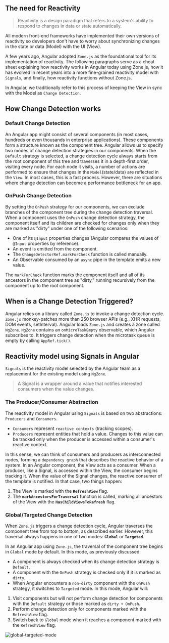 ## The need for Reactivity

> Reactivity is a design paradigm that refers to a system's ability to respond to changes in data or state automatically.

All modern front-end frameworks have implemented their own versions of reactivity so developers don't have to worry about synchronizing changes in the state or data (Model) with the UI (View).

A few years ago, Angular adopted `Zone.js` as the foundational tool for its implementation of reactivity. The following paragraphs serve as a cheat sheet explaining how reactivity works in Angular today using Zone.js, how it has evolved in recent years into a more fine-grained reactivity model with `Signals`, and finally, how reactivity functions without Zone.js.

In Angular, we traditionally refer to this process of keeping the View in sync with the Model as `Change Detection`.

## How Change Detection works

### Default Change Detection

An Angular app might consist of several components (in most cases, hundreds or even thousands in enterprise applications). These components form a structure known as the component tree. Angular allows us to specify two modes of change detection strategies in our components. When the `Default` strategy is selected, a change detection cycle always starts from the root component of this tree and traverses it in a depth-first order, visiting every node. For each node it visits, a number of actions are performed to ensure that changes in the `Model`(state/data) are reflected in the `View`. In most cases, this is a fast process. However, there are situations where change detection can become a performance bottleneck for an app.

### OnPush Change Detection

By setting the `OnPush` strategy for our components, we can exclude branches of the component tree during the change detection traversal. When a component uses the `OnPush` change detection strategy, the component itself and its children are checked for changes only when they are marked as "dirty" under one of the following scenarios:

- One of its `@Input` properties changes (Angular compares the values of `@Input` properties by reference).
- An event is emitted from the component.
- The `ChangeDetectorRef.markForCheck` function is called manually.
- An Observable consumed by an `async` pipe in the template emits a new value.

The `markForCheck` function marks the component itself and all of its ancestors in the component tree as "dirty," running recursively from the component up to the root component.

## When is a Change Detection Triggered?

Angular relies on a library called `Zone.js` to invoke a change detection cycle. `Zone.js` monkey-patches more than 250 browser APIs (e.g., XHR requests, DOM events, setInterval). Angular loads `Zone.js` and creates a zone called `NgZone`. `NgZone` contains an `onMicroTaskEmpty` observable, which Angular subscribes to. It triggers change detection when the microtask queue is empty by calling `AppRef.tick()`.

## Reactivity model using Signals in Angular

`Signals` is the reactivity model selected by the Angular team as a replacement for the existing model using `NgZone`.

> A Signal is a wrapper around a value that notifies interested consumers when the value changes.

### The Producer/Consumer Abstraction

The reactivity model in Angular using `Signals` is based on two abstractions: `Producers` and `Consumers`.

- `Consumers` represent `reactive contexts` (tracking scopes).
- `Producers` represent entities that hold a value. Changes to this value can be tracked only when the producer is accessed within a consumer's reactive context.

In this sense, we can think of consumers and producers as interconnected nodes, forming a `dependency graph` that describes the reactive behavior of a system. In an Angular component, the View acts as a consumer. When a producer, like a Signal, is accessed within the View, the consumer begins tracking it. When the value of the Signal changes, the reactive consumer of the template is notified. In that case, two things happen:

1. The View is marked with the **`RefreshView`** flag.
2. The **`markAncestorsForTraversal`** function is called, marking all ancestors of the View with the **`HasChildViewsToRefresh`** flag.

### Global/Targeted Change Detection

When `Zone.js` triggers a change detection cycle, Angular traverses the component tree from top to bottom, as described earlier. However, this traversal always happens in one of two modes: **`Global`** or **`Targeted`**.

In an Angular app using `Zone.js`, the traversal of the component tree begins in `Global` mode by default. In this mode, as previously discussed:

- A component is always checked when its change detection strategy is `Default`.
- A component with the `OnPush` strategy is checked only if it is marked as `dirty`.
- When Angular encounters a `non-dirty` component with the `OnPush` strategy, it switches to `Targeted` mode. In this mode, Angular will:

1. Visit components but will not perform change detection for components with the `Default` strategy or those marked as `dirty + OnPush`.
2. Perform change detection only for components marked with the `RefreshView` flag.
3. Switch back to `Global` mode when it reaches a component marked with the `RefreshView` flag.

![global-targeted-mode](assets/shared/ui/global-targeted-mode.png)
